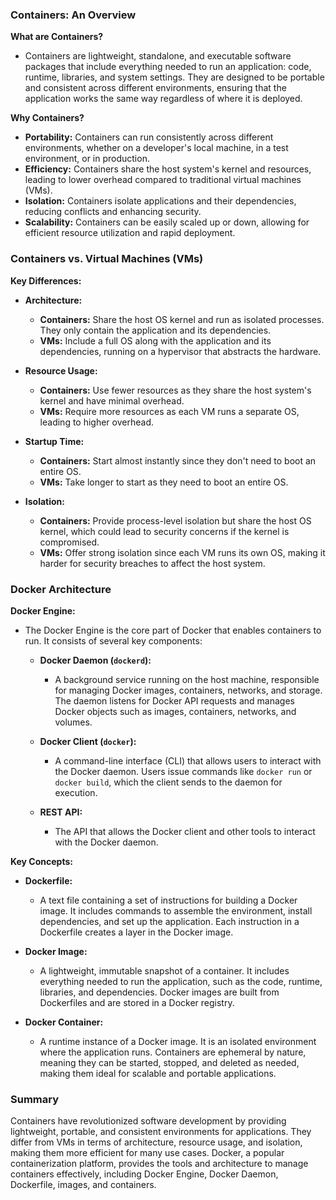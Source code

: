 ### Containers: An Overview

**What are Containers?**
- Containers are lightweight, standalone, and executable software packages that include everything needed to run an application: code, runtime, libraries, and system settings. They are designed to be portable and consistent across different environments, ensuring that the application works the same way regardless of where it is deployed.

**Why Containers?**
- **Portability:** Containers can run consistently across different environments, whether on a developer's local machine, in a test environment, or in production.
- **Efficiency:** Containers share the host system's kernel and resources, leading to lower overhead compared to traditional virtual machines (VMs).
- **Isolation:** Containers isolate applications and their dependencies, reducing conflicts and enhancing security.
- **Scalability:** Containers can be easily scaled up or down, allowing for efficient resource utilization and rapid deployment.

### Containers vs. Virtual Machines (VMs)

**Key Differences:**
- **Architecture:**
  - **Containers:** Share the host OS kernel and run as isolated processes. They only contain the application and its dependencies.
  - **VMs:** Include a full OS along with the application and its dependencies, running on a hypervisor that abstracts the hardware.

- **Resource Usage:**
  - **Containers:** Use fewer resources as they share the host system's kernel and have minimal overhead.
  - **VMs:** Require more resources as each VM runs a separate OS, leading to higher overhead.

- **Startup Time:**
  - **Containers:** Start almost instantly since they don't need to boot an entire OS.
  - **VMs:** Take longer to start as they need to boot an entire OS.

- **Isolation:**
  - **Containers:** Provide process-level isolation but share the host OS kernel, which could lead to security concerns if the kernel is compromised.
  - **VMs:** Offer strong isolation since each VM runs its own OS, making it harder for security breaches to affect the host system.

### Docker Architecture

**Docker Engine:**
- The Docker Engine is the core part of Docker that enables containers to run. It consists of several key components:

  - **Docker Daemon (`dockerd`):** 
    - A background service running on the host machine, responsible for managing Docker images, containers, networks, and storage. The daemon listens for Docker API requests and manages Docker objects such as images, containers, networks, and volumes.

  - **Docker Client (`docker`):**
    - A command-line interface (CLI) that allows users to interact with the Docker daemon. Users issue commands like `docker run` or `docker build`, which the client sends to the daemon for execution.

  - **REST API:**
    - The API that allows the Docker client and other tools to interact with the Docker daemon.

**Key Concepts:**

- **Dockerfile:**
  - A text file containing a set of instructions for building a Docker image. It includes commands to assemble the environment, install dependencies, and set up the application. Each instruction in a Dockerfile creates a layer in the Docker image.

- **Docker Image:**
  - A lightweight, immutable snapshot of a container. It includes everything needed to run the application, such as the code, runtime, libraries, and dependencies. Docker images are built from Dockerfiles and are stored in a Docker registry.

- **Docker Container:**
  - A runtime instance of a Docker image. It is an isolated environment where the application runs. Containers are ephemeral by nature, meaning they can be started, stopped, and deleted as needed, making them ideal for scalable and portable applications.

### Summary
Containers have revolutionized software development by providing lightweight, portable, and consistent environments for applications. They differ from VMs in terms of architecture, resource usage, and isolation, making them more efficient for many use cases. Docker, a popular containerization platform, provides the tools and architecture to manage containers effectively, including Docker Engine, Docker Daemon, Dockerfile, images, and containers.

